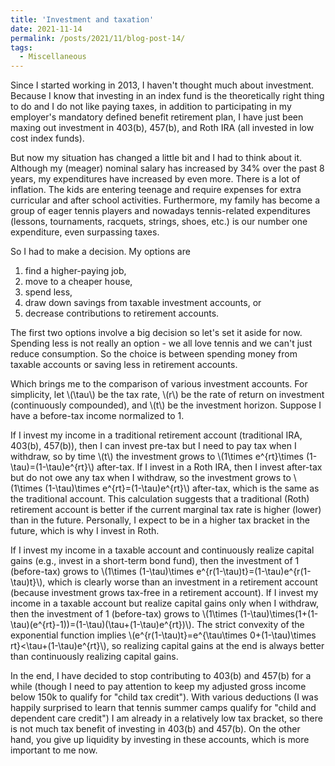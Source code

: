 ```yaml
---
title: 'Investment and taxation'
date: 2021-11-14
permalink: /posts/2021/11/blog-post-14/
tags:
  - Miscellaneous
---
```


Since I started working in 2013, I haven't thought much about investment. Because I know that investing in an index fund is the theoretically right thing to do and I do not like paying taxes, in addition to participating in my employer's mandatory defined benefit retirement plan, I have just been maxing out investment in 403(b), 457(b), and Roth IRA (all invested in low cost index funds).

But now my situation has changed a little bit and I had to think about it. Although my (meager) nominal salary has increased by 34% over the past 8 years, my expenditures have increased by even more. There is a lot of inflation. The kids are entering teenage and require expenses for extra curricular and after school activities. Furthermore, my family has become a group of eager tennis players and nowadays tennis-related expenditures (lessons, tournaments, racquets, strings, shoes, etc.) is our number one expenditure, even surpassing taxes.

So I had to make a decision. My options are
1. find a higher-paying job,
2. move to a cheaper house,
3. spend less,
4. draw down savings from taxable investment accounts, or
5. decrease contributions to retirement accounts.

The first two options involve a big decision so let's set it aside for now. Spending less is not really an option - we all love tennis and we can't just reduce consumption. So the choice is between spending money from taxable accounts or saving less in retirement accounts.

Which brings me to the comparison of various investment accounts. For simplicity, let \\(\tau\\) be the tax rate, \\(r\\) be the rate of return on investment (continuously compounded), and \\(t\\) be the investment horizon. Suppose I have a before-tax income normalized to 1.

If I invest my income in a traditional retirement account (traditional IRA, 403(b), 457(b)), then I can invest pre-tax but I need to pay tax when I withdraw, so by time \\(t\\) the investment grows to \\(1\times e^{rt}\times (1-\tau)=(1-\tau)e^{rt}\\) after-tax. If I invest in a Roth IRA, then I invest after-tax but do not owe any tax when I withdraw, so the investment grows to \\(1\times (1-\tau)\times e^{rt}=(1-\tau)e^{rt}\\) after-tax, which is the same as the traditional account. This calculation suggests that a traditional (Roth) retirement account is better if the current marginal tax rate is higher (lower) than in the future. Personally, I expect to be in a higher tax bracket in the future, which is why I invest in Roth.

If I invest my income in a taxable account and continuously realize capital gains (e.g., invest in a short-term bond fund), then the investment of 1 (before-tax) grows to \\(1\times (1-\tau)\times e^{r(1-\tau)t}=(1-\tau)e^{r(1-\tau)t}\\), which is clearly worse than an investment in a retirement account (because investment grows tax-free in a retirement account). If I invest my income in a taxable account but realize capital gains only when I withdraw, then the investment of 1 (before-tax) grows to \\(1\times (1-\tau)\times(1+(1-\tau)(e^{rt}-1))=(1-\tau)(\tau+(1-\tau)e^{rt})\\). The strict convexity of the exponential function implies
\\(e^{r(1-\tau)t}=e^{\tau\times 0+(1-\tau)\times rt}<\tau+(1-\tau)e^{rt}\\),
so realizing capital gains at the end is always better than continuously realizing capital gains.

In the end, I have decided to stop contributing to 403(b) and 457(b) for a while (though I need to pay attention to keep my adjusted gross income below 150k to qualify for "child tax credit"). With various deductions (I was happily surprised to learn that tennis summer camps qualify for "child and dependent care credit") I am already in a relatively low tax bracket, so there is not much tax benefit of investing in 403(b) and 457(b). On the other hand, you give up liquidity by investing in these accounts, which is more important to me now.
